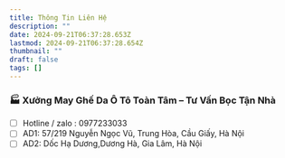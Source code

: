 ```yaml
---
title: Thông Tin Liên Hệ
description: ""
date: 2024-09-21T06:37:28.653Z
lastmod: 2024-09-21T06:37:28.654Z
thumbnail: ""
draft: false
tags: []
---
```

### 🏭 Xưởng May Ghế Da Ô Tô Toàn Tâm – Tư Vấn Bọc Tận Nhà
- [ ] Hotline / zalo : 0977233033
- [ ] AD1: 57/219 Nguyễn Ngọc Vũ, Trung Hòa, Cầu Giấy, Hà Nội
- [ ] AD2: Dốc Hạ Dương,Dương Hà, Gia Lâm, Hà Nội